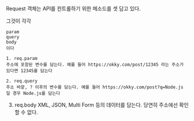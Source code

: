 Request 객체는 API를 컨트롤하기 위한 메소드를 셋 담고 있다.

그것이 각각
```
param
query
body
이다
```
```
1. req.param
주소에 포함된 변수를 담는다. 예를 들어 https://okky.com/post/12345 라는 주소가 있다면 12345를 담는다
```
```
2. req.query
주소 바깥, ? 이후의 변수를 담는다. 예를 들어 https://okky.com/post?q=Node.js 일 경우 Node.js를 담는다
```
3. req.body
XML, JSON, Multi Form 등의 데이터를 담는다. 당연히 주소에선 확인할 수 없다.
```